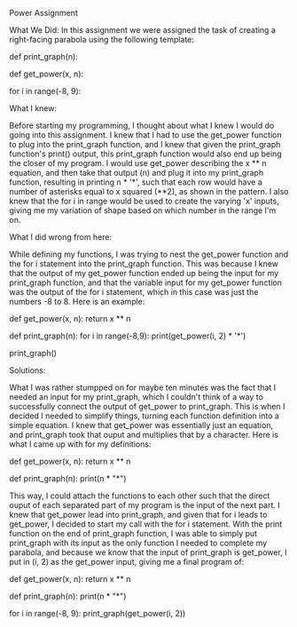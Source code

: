 Power Assignment

What We Did:
In this assignment we were assigned the task of creating a right-facing parabola using the following template:

def print_graph(n):

def get_power(x, n):

for i in range(-8, 9):

What I knew:

Before starting my programming, I thought about what I knew I would do going into this assignment. I knew that I had to use the get_power function to plug into the print_graph function, and I knew that given the print_graph function's print() output, this print_graph function would also end up being the closer of my program. I would use get_power describing the x ** n equation, and then take that output (n) and plug it into my print_graph function, resulting in printing n * '*', such that each row would have a number of asterisks equal to x squared (**2), as shown in the pattern. I also knew that the for i in range would be used to create the varying 'x' inputs, giving me my variation of shape based on which number in the range I'm on.

What I did wrong from here:

While defining my functions, I was trying to nest the get_power function and the for i statement into the print_graph function. This was because I knew that the output of my get_power function ended up being the input for my print_graph function, and that the variable input for my get_power function was the output of the for i statement, which in this case was just the numbers -8 to 8. Here is an example:

def get_power(x, n):
    return x ** n

def print_graph(n):
    for i in range(-8,9):
        print(get_power(i, 2) * '*')

print_graph()

Solutions:

What I was rather stumpped on for maybe ten minutes was the fact that I needed an input for my print_graph, which I couldn't think of a way to successfully connect the output of get_power to print_graph. This is when I decided I needed to simplify things, turning each function definition into a simple equation. I knew that get_power was essentially just an equation, and print_graph took that ouput and multiplies that by a character. Here is what I came up with for my definitions:

def get_power(x, n):
        return x ** n

def print_graph(n):
        print(n * "*")

This way, I could attach the functions to each other such that the direct ouput of each separated part of my program is the input of the next part. I knew that get_power lead into print_graph, and given that for i leads to get_power, I decided to start my call with the for i statement. With the print function on the end of print_graph function, I was able to simply put print_graph with its input as the only function I needed to complete my parabola, and because we know that the input of print_graph is get_power, I put in (i, 2) as the get_power input, giving me a final program of:

def get_power(x, n):
        return x ** n

def print_graph(n):
        print(n * "*")

for i in range(-8, 9):
        print_graph(get_power(i, 2))
